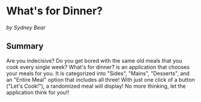 # What's for Dinner?
*by Sydney Bear*
## Summary

Are you indecisive? Do you get bored with the same old meals that you cook every single week? What's for dinner? is an application that chooses your meals for you. It is categorized into "Sides", "Mains", "Desserts", and an "Entire Meal" option that includes all three! With just one click of a button ("Let's Cook!"), a randomized meal will display! No more thinking, let the application think for you!!
